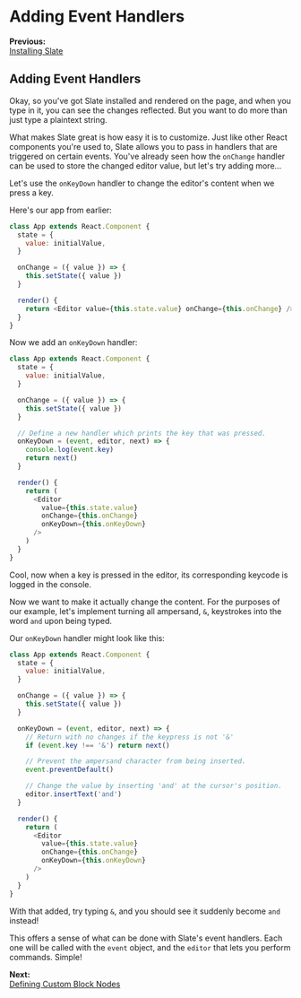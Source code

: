# Adding Event Handlers

**Previous:**  
[Installing Slate](installing-slate.md)   


## Adding Event Handlers

Okay, so you've got Slate installed and rendered on the page, and when you type in it, you can see the changes reflected. But you want to do more than just type a plaintext string.

What makes Slate great is how easy it is to customize. Just like other React components you're used to, Slate allows you to pass in handlers that are triggered on certain events. You've already seen how the `onChange` handler can be used to store the changed editor value, but let's try adding more...

Let's use the `onKeyDown` handler to change the editor's content when we press a key.

Here's our app from earlier:

```javascript
class App extends React.Component {
  state = {
    value: initialValue,
  }

  onChange = ({ value }) => {
    this.setState({ value })
  }

  render() {
    return <Editor value={this.state.value} onChange={this.onChange} />
  }
}
```

Now we add an `onKeyDown` handler:

```javascript
class App extends React.Component {
  state = {
    value: initialValue,
  }

  onChange = ({ value }) => {
    this.setState({ value })
  }

  // Define a new handler which prints the key that was pressed.
  onKeyDown = (event, editor, next) => {
    console.log(event.key)
    return next()
  }

  render() {
    return (
      <Editor
        value={this.state.value}
        onChange={this.onChange}
        onKeyDown={this.onKeyDown}
      />
    )
  }
}
```

Cool, now when a key is pressed in the editor, its corresponding keycode is logged in the console.

Now we want to make it actually change the content. For the purposes of our example, let's implement turning all ampersand, `&`, keystrokes into the word `and` upon being typed.

Our `onKeyDown` handler might look like this:

```javascript
class App extends React.Component {
  state = {
    value: initialValue,
  }

  onChange = ({ value }) => {
    this.setState({ value })
  }

  onKeyDown = (event, editor, next) => {
    // Return with no changes if the keypress is not '&'
    if (event.key !== '&') return next()

    // Prevent the ampersand character from being inserted.
    event.preventDefault()

    // Change the value by inserting 'and' at the cursor's position.
    editor.insertText('and')
  }

  render() {
    return (
      <Editor
        value={this.state.value}
        onChange={this.onChange}
        onKeyDown={this.onKeyDown}
      />
    )
  }
}
```

With that added, try typing `&`, and you should see it suddenly become `and` instead!

This offers a sense of what can be done with Slate's event handlers. Each one will be called with the `event` object, and the `editor` that lets you perform commands. Simple!

**Next:**  
[Defining Custom Block Nodes](defining-custom-block-nodes.md)   


